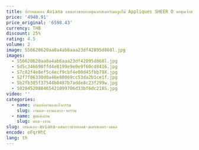 ```yaml
---
title: ที่กําหนดเอง Aviana แขนยาวชายหาดชุดเดรสเมอร์เมดลูกไม้ Appliques SHEER O คอชุดเจ้าสาวภาพลวงตาชุดแต่งงาน 2025
price: '4948.91'
price_original: '6598.43'
currency: THB
discount: 25%
rating: 4.5
volume: 2
image: S56620620aa0a4ab6aaa23df42895d868l.jpg
images:
  - S56620620aa0a4ab6aaa23df42895d868l.jpg
  - Sd5c346690ffd4e8199e9e0e9f60cd8416.jpg
  - S7c82f4e8ef5c4ecf9cbf4e00d45fbb79X.jpg
  - S2f7f06330d0a46e88069cc53da2b1ce1f.jpg
  - Sb2fb305f37544b0487b7adde8c23f299w.jpg
  - S028452088465421099706d33bf6dc218S.jpg
video: ''
categories:
  - name: งานแต่งงานและกิจกรรม
    slug: งานแต-งงานและก-จกรรม
  - name: ชุดแต่งงาน
    slug: ดแต-งงาน
slug: าหนดเอง-aviana-แขนยาวชายหาดช-ดเดรสเมอร-เมดล
encode: oFqrHtC
lang: th
---
```

  